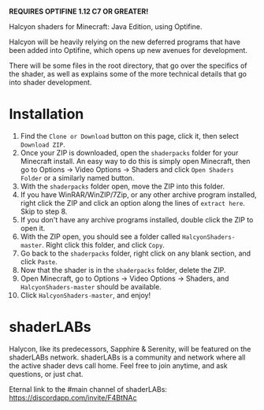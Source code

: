**REQUIRES OPTIFINE 1.12 C7 OR GREATER!**

Halcyon shaders for Minecraft: Java Edition, using Optifine.

Halcyon will be heavily relying on the new deferred programs that have been added into Optifine, which opens up new avenues for development.

There will be some files in the root directory, that go over the specifics of the shader, as well as explains some of the more technical details that go into shader development.

# Installation
1. Find the `Clone or Download` button on this page, click it, then select `Download ZIP`.
2. Once your ZIP is downloaded, open the `shaderpacks` folder for your Minecraft install. An easy way to do this is simply open Minecraft, then go to Options -> Video Options -> Shaders and click `Open Shaders Folder` or a similarly named button.
3. With the `shaderpacks` folder open, move the ZIP into this folder.
4. If you have WinRAR/WinZIP/7Zip, or any other archive program installed, right click the ZIP and click an option along the lines of `extract here`. Skip to step 8.
5. If you don't have any archive programs installed, double click the ZIP to open it.
6. With the ZIP open, you should see a folder called `HalcyonShaders-master`. Right click this folder, and click `Copy`.
7. Go back to the `shaderpacks` folder, right click on any blank section, and click `Paste`.
8. Now that the shader is in the `shaderpacks` folder, delete the ZIP.
9. Open Minecraft, go to Options -> Video Options -> Shaders, and `HalcyonShaders-master` should be available.
10. Click `HalcyonShaders-master`, and enjoy!

# shaderLABs
Halycon, like its predecessors, Sapphire & Serenity, will be featured on the shaderLABs network.
shaderLABs is a community and network where all the active shader devs call home.
Feel free to join anytime, and ask questions, or just chat.

Eternal link to the #main channel of shaderLABs:  https://discordapp.com/invite/F4BtNAc
